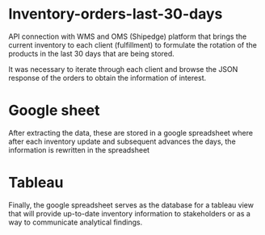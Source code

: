 # Inventory-orders-last-30-days
API connection with WMS and OMS (Shipedge) platform that brings the current inventory to each client (fulfillment) to formulate the rotation of the products
in the last 30 days that are being stored.  

It was necessary to iterate through each client and browse the JSON response of the orders to obtain the information of interest.

# Google sheet
After extracting the data, these are stored in a google spreadsheet where after each inventory update and subsequent advances the days, the information is rewritten in the spreadsheet

# Tableau
Finally, the google spreadsheet serves as the database for a tableau view that will provide up-to-date inventory information to stakeholders or as a way to communicate analytical findings.
